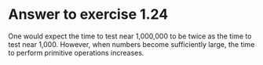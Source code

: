 # Answer to exercise 1.24

One would expect the time to test near 1,000,000 to be twice as the time to test near 1,000. However, 
when numbers become sufficiently large, the time to perform primitive operations increases.
